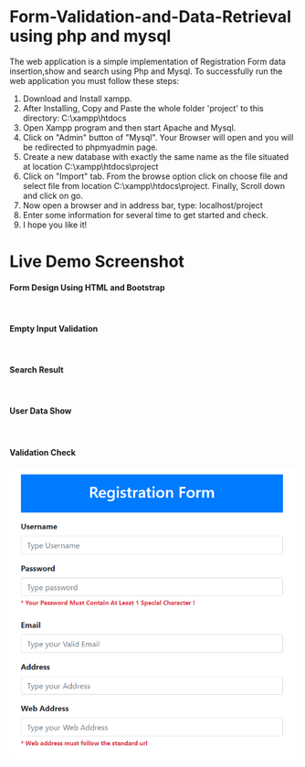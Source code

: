 # Form-Validation-and-Data-Retrieval using php and mysql

The web application is a simple implementation of Registration Form data insertion,show and search using Php and Mysql.
To successfully run the web application you must follow these steps:
<br>
<ol>
    <li>Download and Install xampp.</li>
    <li>After Installing, Copy and Paste the whole folder 'project'  to this directory: C:\xampp\htdocs</li>
    <li>Open Xampp program and then start Apache and Mysql.</li>
    <li> Click on "Admin" button of "Mysql". Your Browser will open and you will be redirected to phpmyadmin page.</li>
    <li>Create a new database with exactly the same name as the <testdb.sql> file situated at 
        location C:\xampp\htdocs\project</li>
    <li>Click on "Import" tab. From the browse option click on choose file and select <testdb.sql> file 
        from location C:\xampp\htdocs\project. 
        Finally, Scroll down and click on go.</li>
    <li>Now open a browser and in address bar, type: localhost/project</li>
    <li>Enter some information for several time to get started and check.</li>
    <li>I hope you like it!</li>
</ol>

# Live Demo Screenshot
<h4> Form Design Using HTML and Bootstrap</h4>
 <img src="/DemoScreenshot/bootstrap%form.png" alt="">
  
<h4> Empty Input Validation</h4>
 <img src="/DemoScreenshot/empty%input.png" alt="">
  
<h4> Search Result</h4>
 <img src="/DemoScreenshot/search%result.png" alt="">
  
<h4>User Data Show</h4>
 <img src="/DemoScreenshot/user%data.png" alt="">
  
<h4>Validation Check</h4>
 <img src="/DemoScreenshot/validation.png" alt="">
